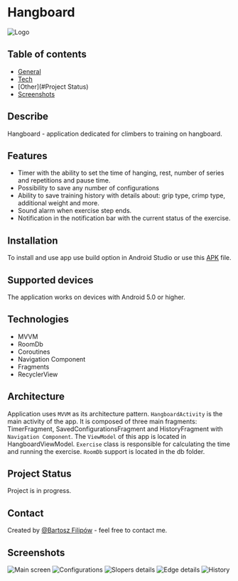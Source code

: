 # Hangboard
![Logo](././app/src/main/res/mipmap-xxxhdpi/ic_launcher.png)

## Table of contents

* [General](#General)
* [Tech](#Technologies)
* [Other](#Project Status)
* [Screenshots](#Screenshots)

## Describe

Hangboard - application dedicated for climbers to training on hangboard.


## Features

- Timer with the ability to set the time of hanging, rest, number of series and repetitions and pause time.
- Possibility to save any number of configurations
- Ability to save training history with details about: grip type, crimp type, additional weight and more.
- Sound alarm when exercise step ends.
- Notification in the notification bar with the current status of the exercise.

## Installation

To install and use app use build option in Android Studio or use this [APK](https://1drv.ms/u/s!ArukgIiDJtcOkjvV4spuIkwKQKB3?e=4Yb42q)
file.

## Supported devices

The application works on devices with Android 5.0 or higher.

## Technologies

- MVVM
- RoomDb
- Coroutines
- Navigation Component
- Fragments
- RecyclerView

## Architecture

Application uses `MVVM` as its architecture pattern. `HangboardActivity` is
the main activity of the app. It is composed of three main fragments: TimerFragment, 
SavedConfigurationsFragment and HistoryFragment with `Navigation Component`. The `ViewModel`
of this app is located in HangboardViewModel. `Exercise` class is responsible for calculating
the time and running the exercise. `RoomDb` support is located in the db folder. 

## Project Status

Project is in progress. 


## Contact

Created by [@Bartosz Filipów](https://www.linkedin.com/in/bartosz-filipow/) - feel free to contact me.


## Screenshots

![Main screen](./Screenshots/Main.png)
![Configurations](./Screenshots/SavedConfigs.png)
![Slopers details](./Screenshots/SloperDetails.png)
![Edge details](./Screenshots/EdgeDetails.png)
![History](./Screenshots/History.png)